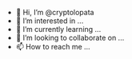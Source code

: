 - 👋 Hi, I’m @cryptolopata
- 👀 I’m interested in ...
- 🌱 I’m currently learning ...
- 💞️ I’m looking to collaborate on ...
- 📫 How to reach me ...

<!---
cryptolopata/cryptolopata is a ✨ special ✨ repository because its `README.md` (this file) appears on your GitHub profile.
You can click the Preview link to take a look at your changes.
--->
